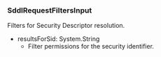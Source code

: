 ### SddlRequestFiltersInput
Filters for Security Descriptor resolution.

- resultsForSid: System.String
  - Filter permissions for the security identifier.
